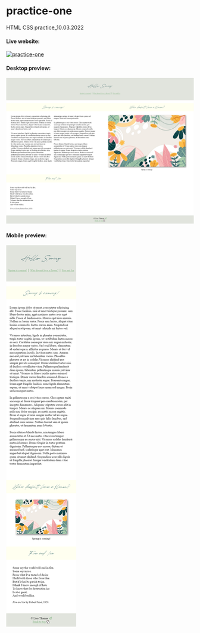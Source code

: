 # practice-one
HTML CSS practice_10.03.2022

#### Live website:
[![practice-one](https://img.shields.io/badge/-Website%20in%20action-282a36?logo=GitHub&logoColor=79dafa&style=flat&labelColor=282a36)](https://candiddeer.github.io/practice-one/)

#### Desktop preview:
![Desktop preview](https://raw.githubusercontent.com/CandidDeer/practice-one/main/HTML%20CSS%20practice_10.03.2022_desktop.png)

#### Mobile preview:
![Mobile preview](https://raw.githubusercontent.com/CandidDeer/practice-one/main/HTML%20CSS%20practice_10.03.2022_mobile.png)
